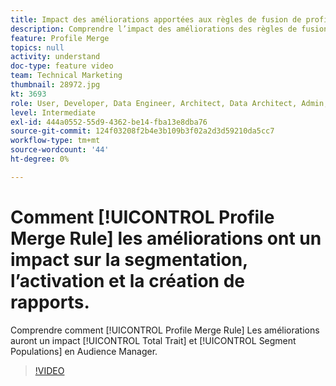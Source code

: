 ```yaml
---
title: Impact des améliorations apportées aux règles de fusion de profils sur la segmentation, l’activation et la création de rapports
description: Comprendre l’impact des améliorations des règles de fusion de profils sur les populations totales de caractéristiques et de segments dans l’interface utilisateur d’Audience Manager
feature: Profile Merge
topics: null
activity: understand
doc-type: feature video
team: Technical Marketing
thumbnail: 28972.jpg
kt: 3693
role: User, Developer, Data Engineer, Architect, Data Architect, Admin, Leader
level: Intermediate
exl-id: 444a0552-55d9-4362-be14-fba13e8dba76
source-git-commit: 124f03208f2b4e3b109b3f02a2d3d59210da5cc7
workflow-type: tm+mt
source-wordcount: '44'
ht-degree: 0%

---
```


# Comment [!UICONTROL Profile Merge Rule] les améliorations ont un impact sur la segmentation, l’activation et la création de rapports.

Comprendre comment [!UICONTROL Profile Merge Rule] Les améliorations auront un impact [!UICONTROL Total Trait] et [!UICONTROL Segment Populations] en Audience Manager.

>[!VIDEO](https://video.tv.adobe.com/v/28972/?quality=12)
